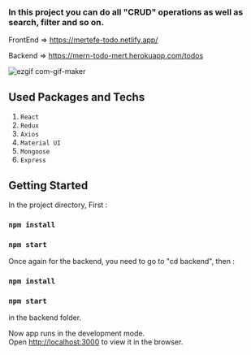 



### In this project you can do all "CRUD" operations as well as search, filter and so on.


FrontEnd => https://mertefe-todo.netlify.app/

Backend =>  https://mern-todo-mert.herokuapp.com/todos

![ezgif com-gif-maker](https://user-images.githubusercontent.com/44974863/99693474-7324fa00-2a9c-11eb-9390-f064733078a7.gif)


## Used Packages and Techs

1. `React`
2. `Redux`
2. `Axios`
4. `Material UI`
5. `Mongoose`
6. `Express`

## Getting Started 

In the project directory, First : 

### `npm install`
### `npm start`

Once again for the backend, you need to go to "cd backend", then :

### `npm install`
### `npm start`

in the backend folder.

Now app runs in the development mode.\
Open [http://localhost:3000](http://localhost:3000) to view it in the browser.


